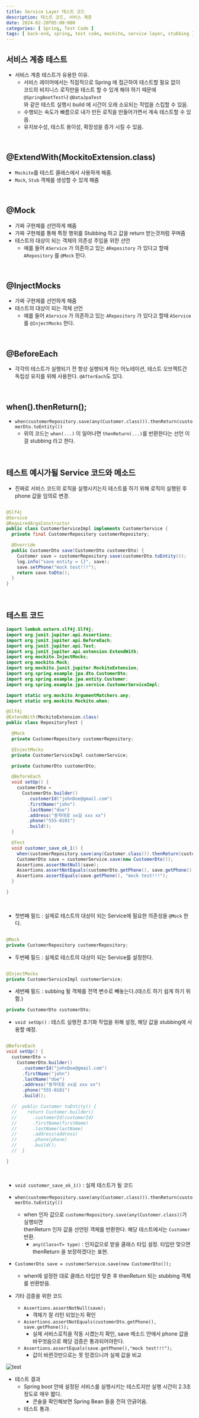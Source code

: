 ```yaml
---
title: Service Layer 테스트 코드
description: 테스트 코드, 서비스 계층
date: 2024-02-20T05:00:000
categories: [ Spring, Test Code ]
tags: [ back-end, spring, test code, mockito, service layer, stubbing ]
---
```


<h2> 서비스 계층 테스트 </h2>

- 서비스 계층 테스트가 유용한 이유.
  - 서비스 레이어에서는 직접적으로 Spring 에 접근하여 테스트할 필요 없이 <br>
    코드의 비지니스 로직만을 테스트 할 수 있게 해야 하기 때문에 ```@SpringBootTest```나 ```@DataJpaTest```<br>
    와 같은 테스트 실행시 build 에 시간이 오래 소요되는 작업을 스킵할 수 있음.
  - 수행되는 속도가 빠름으로 내가 만든 로직을 만들어가면서 계속 테스트할 수 있음.
  - 유지보수성, 테스트 용이성, 확장성을 증가 시킬 수 있음.

<br>

<h2> @ExtendWith(MockitoExtension.class) </h2>

- ```Mockito```를 테스트 클래스에서 사용하게 해줌.
- ```Mock```, ```Stub``` 객체를 생성할 수 있게 해줌

<br>

<h2> @Mock </h2>

- 가짜 구현체를 선언하게 해줌
- 가짜 구현체를 통해 특정 행위를 Stubbing 하고 값을 return 받는것처럼 꾸며줌
- 테스트의 대상이 되는 객체의 의존성 주입을 위한 선언
  - 예를 들어 ```AService``` 가 의존하고 있는 ```ARepository``` 가 있다고 할때 ```ARepository``` 를 ```@Mock``` 한다.

<br>

<h2> @InjectMocks </h2>

- 가짜 구현체를 선언하게 해줌
- 테스트의 대상이 되는 객체 선언
  - 예를 들어 ```AService``` 가 의존하고 있는 ```ARepository``` 가 있다고 할때 ```AService``` 를 ```@InjectMocks``` 한다.

<br>

<h2> @BeforeEach </h2>

- 각각의 테스트가 실행되기 전 항상 실행되게 하는 어노테이션, 테스트 오브젝트간 독립성 유지를 위해 사용한다. ```@AfterEach```도 있다.

<br>

<h2> when().thenReturn(); </h2>

- ```when(customerRepository.save(any(Customer.class))).thenReturn(customerDto.toEntity())```
  - 위의 코드는 ```when(...)``` 이 일어나면 ```thenReturn(...)```를 반환한다는 선언 이걸 stubbing 라고 한다.

<br>

<h2> 테스트 예시가될 Service 코드와 메소드 </h2>

- 진짜로 서비스 코드의 로직을 실행시키는지 테스트를 하기 위해 로직이 실행된 후 phone 값을 임의로 변경.

```java

@Slf4j
@Service
@RequiredArgsConstructor
public class CustomerServiceImpl implements CustomerService {
  private final CustomerRepository customerRepository;

  @Override
  public CustomerDto save(CustomerDto customerDto) {
    Customer save = customerRepository.save(customerDto.toEntity());
    log.info("save entity = {}", save);
    save.setPhone("mock test!!!");
    return save.toDto();
  }
}
```

<br>

<h2> 테스트 코드 </h2>

```java
import lombok.extern.slf4j.Slf4j;
import org.junit.jupiter.api.Assertions;
import org.junit.jupiter.api.BeforeEach;
import org.junit.jupiter.api.Test;
import org.junit.jupiter.api.extension.ExtendWith;
import org.mockito.InjectMocks;
import org.mockito.Mock;
import org.mockito.junit.jupiter.MockitoExtension;
import org.spring.example.jpa.dto.CustomerDto;
import org.spring.example.jpa.entity.Customer;
import org.spring.example.jpa.service.CustomerServiceImpl;

import static org.mockito.ArgumentMatchers.any;
import static org.mockito.Mockito.when;

@Slf4j
@ExtendWith(MockitoExtension.class)
public class RepositoryTest {

  @Mock
  private CustomerRepository customerRepository;

  @InjectMocks
  private CustomerServiceImpl customerService;

  private CustomerDto customerDto;

  @BeforeEach
  void setUp() {
    customerDto =
      CustomerDto.builder()
        .customerId("johnDoe@gmail.com")
        .firstName("john")
        .lastName("doe")
        .address("동작대로 xx길 xxx xx")
        .phone("555-0101")
        .build();
  }

  @Test
  void customer_save_ok_1() {
    when(customerRepository.save(any(Customer.class))).thenReturn(customerDto.toEntity());
    CustomerDto save = customerService.save(new CustomerDto());
    Assertions.assertNotNull(save);
    Assertions.assertNotEquals(customerDto.getPhone(), save.getPhone());
    Assertions.assertEquals(save.getPhone(), "mock test!!!");
  }

}
```

<br>

- 첫번째 필드 : 실제로 테스트의 대상이 되는 Service에 필요한 의존성을 ```@Mock``` 한다.

```java

@Mock
private CustomerRepository customerRepository;
```

- 두번째 필드 : 실제로 테스트의 대상이 되는 Service를 설정한다.

```java

@InjectMocks
private CustomerServiceImpl customerService;
```

- 세번째 필드 : subbing 될 객체를 전역 변수로 빼놓는다.(테스트 하기 쉽게 하기 위함.)

```java
private CustomerDto customerDto;
```

- ```void setUp()``` : 테스트 실행전 초기화 작업을 위해 설정, 해당 값을 stubbing에 사용할 예정.

```java

@BeforeEach
void setUp() {
  customerDto =
    CustomerDto.builder()
      .customerId("johnDoe@gmail.com")
      .firstName("john")
      .lastName("doe")
      .address("동작대로 xx길 xxx xx")
      .phone("555-0101")
      .build();

  //  public Customer toEntity() {
  //    return Customer.builder()
  //      .customerId(customerId)
  //      .firstName(firstName)
  //      .lastName(lastName)
  //      .address(address)
  //      .phone(phone)
  //      .build();
  //  }

}
```

<br>

- ```void customer_save_ok_1()``` : 실제 테스트가 될 코드

- ```when(customerRepository.save(any(Customer.class))).thenReturn(customerDto.toEntity())```
  - when 인자 값으로 ```customerRepository.save(any(Customer.class))```가 실행되면 <br>
    thenReturn 인자 값을 선언된 객체를 반환한다. 해당 테스트에서는 ```Customer``` 반환.
    - ```any(Class<T> type)``` : 인자값으로 받을 클래스 타입 설정. 타입만 맞으면 thenReturn 을 보장하겠다는 표현.


- ```CustomerDto save = customerService.save(new CustomerDto());```
  - when에 설정한 대로 클래스 타입만 맞춘 후 thenReturn 되는 stubbing 객체를 반환받음.


- 기타 검증을 위한 코드
  - ```Assertions.assertNotNull(save);```
    - 객체가 잘 리턴 되었는지 확인
  - ```Assertions.assertNotEquals(customerDto.getPhone(), save.getPhone());```
    - 실제 서비스로직을 작동 시켰는지 확인, save 메소드 안에서 phone 값을 바꾸엇음으로 해당 검증은 통과되어야한다.
  - ```Assertions.assertEquals(save.getPhone(),"mock test!!!");```
    - 값이 바뀐것만으로는 못 믿겠으니까 실제 값을 비교

![test](https://github.com/AngryPig123/AngryPig123.github.io/assets/86225268/aa032ee5-0a4b-4790-b380-9bb7328a64d6)

- 테스트 결과
  - Spring boot 안에 설정된 서비스를 실행시키는 테스트지만 실행 시간이 2.3초정도로 매우 짧다.
    - 콘솔을 확인해보면 Spring Bean 들을 전혀 안긁어옴.
  - 테스트 통과.
